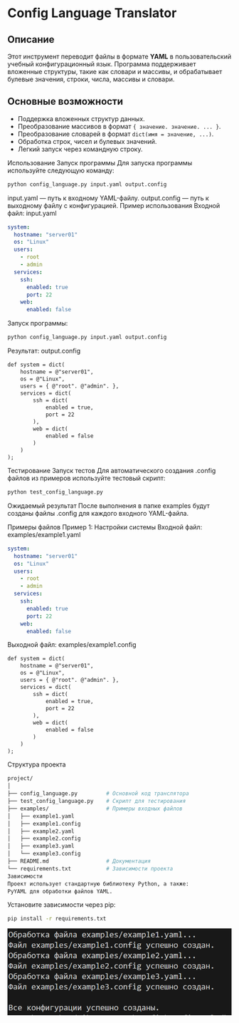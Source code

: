 # Config Language Translator

## Описание

Этот инструмент переводит файлы в формате **YAML** в пользовательский учебный конфигурационный язык. Программа поддерживает вложенные структуры, такие как словари и массивы, и обрабатывает булевые значения, строки, числа, массивы и словари.

## Основные возможности

- Поддержка вложенных структур данных.
- Преобразование массивов в формат `{ значение. значение. ... }`.
- Преобразование словарей в формат `dict(имя = значение, ...)`.
- Обработка строк, чисел и булевых значений.
- Легкий запуск через командную строку.


Использование
Запуск программы
Для запуска программы используйте следующую команду:
```bash
python config_language.py input.yaml output.config
```
input.yaml — путь к входному YAML-файлу.
output.config — путь к выходному файлу с конфигурацией.
Пример использования
Входной файл: input.yaml
```yaml
system:
  hostname: "server01"
  os: "Linux"
  users:
    - root
    - admin
  services:
    ssh:
      enabled: true
      port: 22
    web:
      enabled: false
```
Запуск программы:
```bash
python config_language.py input.yaml output.config
```
Результат: output.config
```plaintext
def system = dict(
    hostname = @"server01",
    os = @"Linux",
    users = { @"root". @"admin". },
    services = dict(
        ssh = dict(
            enabled = true,
            port = 22
        ),
        web = dict(
            enabled = false
        )
    )
);
```
Тестирование
Запуск тестов
Для автоматического создания .config файлов из примеров используйте тестовый скрипт:
```bash
python test_config_language.py
```
Ожидаемый результат
После выполнения в папке examples будут созданы файлы .config для каждого входного YAML-файла.

Примеры файлов
Пример 1: Настройки системы
Входной файл: examples/example1.yaml
```yaml
system:
  hostname: "server01"
  os: "Linux"
  users:
    - root
    - admin
  services:
    ssh:
      enabled: true
      port: 22
    web:
      enabled: false
```
Выходной файл: examples/example1.config
```plaintext
def system = dict(
    hostname = @"server01",
    os = @"Linux",
    users = { @"root". @"admin". },
    services = dict(
        ssh = dict(
            enabled = true,
            port = 22
        ),
        web = dict(
            enabled = false
        )
    )
);
```
Структура проекта
```bash
project/
│
├── config_language.py         # Основной код транслятора
├── test_config_language.py    # Скрипт для тестирования
├── examples/                  # Примеры входных файлов
│   ├── example1.yaml
│   ├── example1.config
│   ├── example2.yaml
│   ├── example2.config
│   ├── example3.yaml
│   └── example3.config
├── README.md                  # Документация
└── requirements.txt           # Зависимости проекта
Зависимости
Проект использует стандартную библиотеку Python, а также:
PyYAML для обработки файлов YAML.
```
Установите зависимости через pip:
```bash
pip install -r requirements.txt
```
![Скриншот тестов](photo/Снимок%20экрана%202024-11-29%20180217.png)